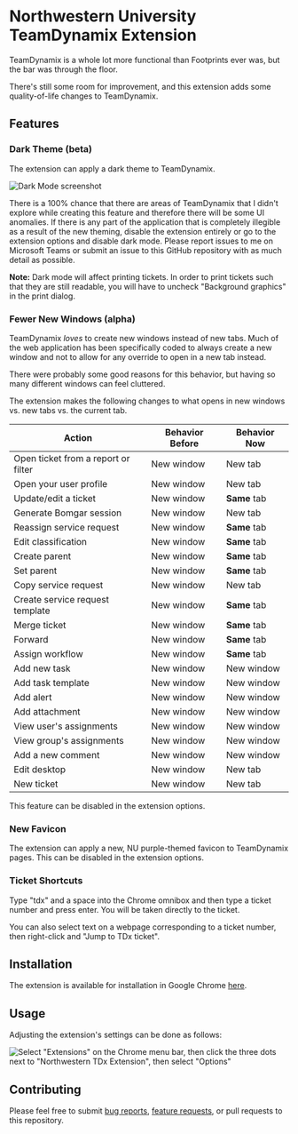 # Northwestern University TeamDynamix Extension
TeamDynamix is a whole lot more functional than Footprints ever was, but the bar was through the floor.

There's still some room for improvement, and this extension adds some quality-of-life changes to TeamDynamix.

## Features

### Dark Theme (beta)
The extension can apply a dark theme to TeamDynamix. 

![Dark Mode screenshot](https://user-images.githubusercontent.com/5050363/207781780-dff86177-9ddc-4fa1-a22e-274ea539d4fe.jpg)


There is a 100% chance that there are areas of TeamDynamix that I didn't explore while creating this feature 
and therefore there will be some UI anomalies. If there is any part of the application that is completely illegible as a result of the new theming, disable the
extension entirely or go to the extension options and disable dark mode. Please report issues to me on Microsoft Teams or submit an issue to this GitHub 
repository with as much detail as possible.

**Note:** Dark mode will affect printing tickets. In order to print tickets such that they are still readable, you will have to uncheck "Background graphics" in the print dialog.

### Fewer New Windows (alpha)
TeamDynamix _loves_ to create new windows instead of new tabs. Much of the web application has been specifically 
coded to always create a new window and not to allow for any override to open in a new tab instead.

There were probably some good reasons for this behavior, but having so many different windows can feel cluttered.

The extension makes the following changes to what opens in new windows vs. new tabs vs. the current tab.

| **Action** | **Behavior Before** | **Behavior Now** |
| --- | --- | --- |
| Open ticket from a report or filter | New window | New tab |
| Open your user profile | New window | New tab |
| Update/edit a ticket | New window | **Same** tab |
| Generate Bomgar session | New window | New tab |
| Reassign service request | New window | **Same** tab |
| Edit classification | New window | **Same** tab | 
| Create parent | New window | **Same** tab | 
| Set parent | New window | **Same** tab |
| Copy service request | New window | New tab |
| Create service request template | New window | **Same** tab |
| Merge ticket | New window | **Same** tab |
| Forward | New window | **Same** tab |
| Assign workflow | New window | **Same** tab |
| Add new task | New window | New window |
| Add task template | New window | New window |
| Add alert | New window | New window |
| Add attachment | New window | New window |
| View user's assignments | New window | New window |
| View group's assignments | New window | New window |
| Add a new comment | New window | New window |
| Edit desktop | New window | New tab |
| New ticket | New window | New tab |

This feature can be disabled in the extension options.

### New Favicon
The extension can apply a new, NU purple-themed favicon to TeamDynamix pages. This can be disabled in the extension options.

### Ticket Shortcuts
Type "tdx" and a space into the Chrome omnibox and then type a ticket number and press enter. You will be taken directly to the ticket.

You can also select text on a webpage corresponding to a ticket number, then right-click and "Jump to TDx ticket".

## Installation
The extension is available for installation in Google Chrome [here](https://chrome.google.com/webstore/detail/northwestern-tdx-extensio/hfdhbgifcpjinackmfdhlnockkjogbci?hl=en&authuser=0).

## Usage
Adjusting the extension's settings can be done as follows:

![Select "Extensions" on the Chrome menu bar, then click the three dots next to "Northwestern TDx Extension", then select "Options"](https://user-images.githubusercontent.com/5050363/207781300-6a33936d-80b8-4603-886a-11fc5082b9bd.png)


## Contributing
Please feel free to submit [bug reports](https://github.com/scolton99/tdx-extension/issues), [feature requests](https://github.com/scolton99/tdx-extension/issues), or pull requests to this repository.
